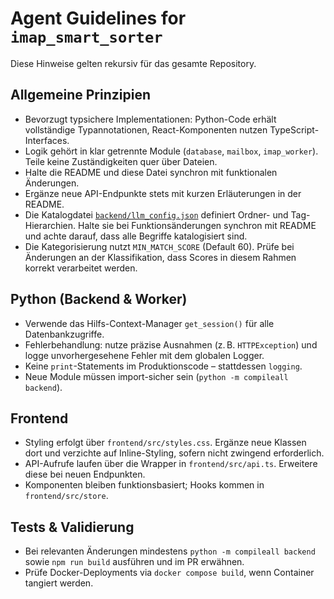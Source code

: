 # Agent Guidelines for `imap_smart_sorter`

Diese Hinweise gelten rekursiv für das gesamte Repository.

## Allgemeine Prinzipien
- Bevorzugt typsichere Implementationen: Python-Code erhält vollständige Typannotationen, React-Komponenten nutzen TypeScript-Interfaces.
- Logik gehört in klar getrennte Module (`database`, `mailbox`, `imap_worker`). Teile keine Zuständigkeiten quer über Dateien.
- Halte die README und diese Datei synchron mit funktionalen Änderungen.
- Ergänze neue API-Endpunkte stets mit kurzen Erläuterungen in der README.
- Die Katalogdatei [`backend/llm_config.json`](backend/llm_config.json) definiert Ordner- und Tag-Hierarchien. Halte sie bei Funktionsänderungen synchron mit README und achte darauf, dass alle Begriffe katalogisiert sind.
- Die Kategorisierung nutzt `MIN_MATCH_SCORE` (Default 60). Prüfe bei Änderungen an der Klassifikation, dass Scores in diesem Rahmen korrekt verarbeitet werden.

## Python (Backend & Worker)
- Verwende das Hilfs-Context-Manager `get_session()` für alle Datenbankzugriffe.
- Fehlerbehandlung: nutze präzise Ausnahmen (z. B. `HTTPException`) und logge unvorhergesehene Fehler mit dem globalen Logger.
- Keine `print`-Statements im Produktionscode – stattdessen `logging`.
- Neue Module müssen import-sicher sein (`python -m compileall backend`).

## Frontend
- Styling erfolgt über `frontend/src/styles.css`. Ergänze neue Klassen dort und verzichte auf Inline-Styling, sofern nicht zwingend erforderlich.
- API-Aufrufe laufen über die Wrapper in `frontend/src/api.ts`. Erweitere diese bei neuen Endpunkten.
- Komponenten bleiben funktionsbasiert; Hooks kommen in `frontend/src/store`.

## Tests & Validierung
- Bei relevanten Änderungen mindestens `python -m compileall backend` sowie `npm run build` ausführen und im PR erwähnen.
- Prüfe Docker-Deployments via `docker compose build`, wenn Container tangiert werden.
